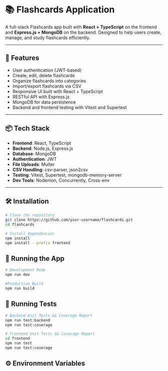 # 📚 Flashcards Application

A full-stack Flashcards app built with **React + TypeScript** on the frontend and **Express.js + MongoDB** on the backend. Designed to help users create, manage, and study flashcards efficiently.

---

## 🚀 Features

- User authentication (JWT-based)
- Create, edit, delete flashcards
- Organize flashcards into categories
- Import/export flashcards via CSV
- Responsive UI built with React + TypeScript
- RESTful API with Express.js
- MongoDB for data persistence
- Backend and frontend testing with Vitest and Supertest
---

## 📦 Tech Stack

- **Frontend**: React, TypeScript
- **Backend**: Node.js, Express.js
- **Database**: MongoDB
- **Authentication**: JWT
- **File Uploads**: Multer
- **CSV Handling**: csv-parser, json2csv
- **Testing**: Vitest, Supertest, mongodb-memory-server
- **Dev Tools**: Nodemon, Concurrently, Cross-env

---

## 🛠️ Installation

```bash
# Clone the repository
git clone https://github.com/your-username/flashcards.git
cd flashcards

# Install dependencies
npm install
npm install --prefix frontend
```

## 🔧 Running the App
```bash
# Development Mode
npm run dev

#Production Build
npm run build
```

## 🧪 Running Tests
```bash
# Backend Unit Tests && Coverage Report
npm run test:backend
npm run test:coverage

# Frontend Unit Tests && Coverage Report
cd frontend
npm run test
npm run test:coverage
```

## ⚙️ Environment Variables



